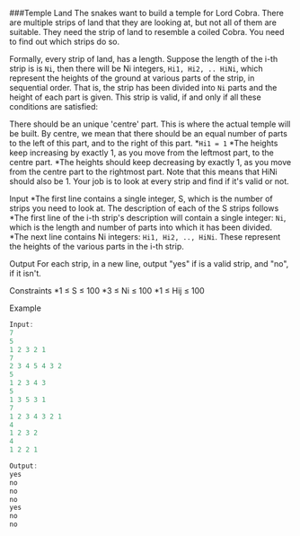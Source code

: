 ###Temple Land 
The snakes want to build a temple for Lord Cobra. There are multiple strips of land that they are looking at, but not all of them are suitable. They need the strip of land to resemble a coiled Cobra. You need to find out which strips do so.

Formally, every strip of land, has a length. Suppose the length of the i-th strip is is `Ni`, then there will be Ni integers, `Hi1, Hi2, .. HiNi`, which represent the heights of the ground at various parts of the strip, in sequential order. That is, the strip has been divided into `Ni` parts and the height of each part is given. This strip is valid, if and only if all these conditions are satisfied:

There should be an unique 'centre' part. This is where the actual temple will be built. By centre, we mean that there should be an equal number of parts to the left of this part, and to the right of this part.
*`Hi1 = 1`
*The heights keep increasing by exactly 1, as you move from the leftmost part, to the centre part.
*The heights should keep decreasing by exactly 1, as you move from the centre part to the rightmost part. Note that this means that HiNi should also be 1.
Your job is to look at every strip and find if it's valid or not.

Input
*The first line contains a single integer, S, which is the number of strips you need to look at. The description of each of the S strips follows
*The first line of the i-th strip's description will contain a single integer: `Ni`, which is the length and number of parts into which it has been divided.
*The next line contains Ni integers: `Hi1, Hi2, .., HiNi`. These represent the heights of the various parts in the i-th strip.

Output
For each strip, in a new line, output "yes" if is a valid strip, and "no", if it isn't.

Constraints
*1 ≤ S ≤ 100
*3 ≤ Ni ≤ 100
*1 ≤ Hij ≤ 100

Example
```java
Input:
7
5
1 2 3 2 1
7
2 3 4 5 4 3 2
5
1 2 3 4 3
5
1 3 5 3 1
7
1 2 3 4 3 2 1
4
1 2 3 2
4
1 2 2 1

Output:
yes
no
no
no
yes
no
no
```
